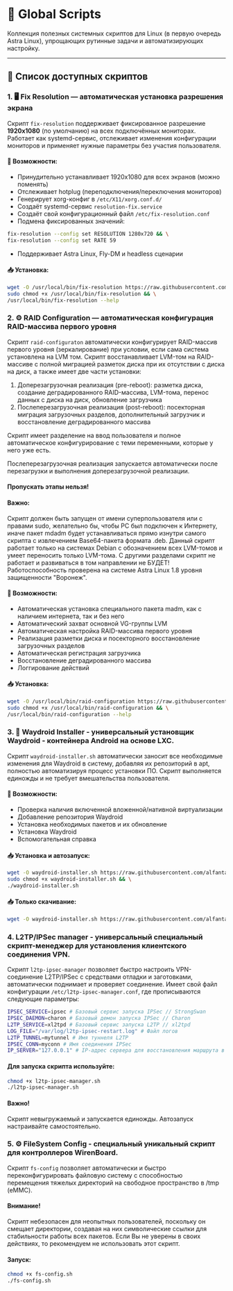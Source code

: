 ﻿# 🧰 Global Scripts

Коллекция полезных системных скриптов для Linux (в первую очередь Astra Linux), упрощающих рутинные задачи и автоматизирующих настройку.

---

## 📜 Список доступных скриптов

### 1. 🖥️ Fix Resolution — автоматическая установка разрешения экрана

Скрипт `fix-resolution` поддерживает фиксированное разрешение **1920x1080** (по умолчанию) на всех подключённых мониторах.  
Работает как systemd-сервис, отслеживает изменения конфигурации мониторов и применяет нужные параметры без участия пользователя.

#### 🔧 Возможности:
- Принудительно устанавливает 1920x1080 для всех экранов (можно поменять)
- Отслеживает hotplug (переподключения/переключения мониторов)
- Генерирует xorg-конфиг в `/etc/X11/xorg.conf.d/`
- Создаёт systemd-сервис `resolution-fix.service`
- Создаёт свой конфигурационный файл `/etc/fix-resolution.conf`
- Подмена фиксированных значений:
```bash
fix-resolution --config set RESOLUTION 1280x720 && \
fix-resolution --config set RATE 59
```
- Поддерживает Astra Linux, Fly-DM и headless сценарии

#### 📥 Установка:

```bash
wget -O /usr/local/bin/fix-resolution https://raw.githubusercontent.com/alfantasy/global-scripts/refs/heads/main/astra/fix-resolution && \
sudo chmod +x /usr/local/bin/fix-resolution && \
/usr/local/bin/fix-resolution --help
```

### 2. ⚙ RAID Configuration — автоматическая конфигурация RAID-массива первого уровня

Скрипт `raid-configuraton` автоматически конфигурирует RAID-массив первого уровня (зеркалирование) при условии, если сама система установлена на LVM том.
Скрипт восстанавливает LVM-том на RAID-массиве с полной миграцией разметок диска при их отсутствии с диска на диск, а также имеет две части установки:
1. Доперезагрузочная реализация (pre-reboot): разметка диска, создание деградированного RAID-массива, LVM-тома, перенос данных с диска на диск, обновление загрузчика
2. Послеперезагрузочная реализация (post-reboot): посекторная миграция загрузочных разделов, дополнительный загрузчик и восстановление деградированного массива

Скрипт имеет разделение на ввод пользователя и полное автоматическое конфигурирование с теми переменными, которые у него уже есть.

Послеперезагрузочная реализация запускается автоматически после перезагрузки и выполнения доперезагрузочной реализации.
#### Пропускать этапы нельзя!

#### Важно: 
Скрипт должен быть запущен от имени суперпользователя или с правами sudo, желательно бы, чтобы PC был подключен к Интернету, иначе пакет mdadm будет устанавливаться прямо изнутри самого скрипта с извлечением Base64-пакета формата .deb.
Данный скрипт работает только на системах Debian с обозначением всех LVM-томов и умеет переносить только LVM-тома. С другими разделами скрипт не работает и развиваться в том направлении не БУДЕТ! Работоспособность проверена на системе Astra Linux 1.8 уровня защищенности "Воронеж".

#### 🔧 Возможности:
- Автоматическая установка специального пакета madm, как с наличием интернета, так и без него
- Автоматический захват основной VG-группы LVM
- Автоматическая настройка RAID-массива первого уровня
- Реализация разметки диска и посекторного восстановление загрузочных разделов
- Автоматическая регистрация загрузчика
- Восстановление деградированного массива
- Логгирование действий

#### 📥 Установка:
```bash
wget -O /usr/local/bin/raid-configuration https://raw.githubusercontent.com/alfantasy/global-scripts/refs/heads/main/astra/raid-configuration && \
sudo chmod +x /usr/local/bin/raid-configuration && \
/usr/local/bin/raid-configuration --help
```

### 3. 🤖 Waydroid Installer - универсальный установщик Waydroid - контейнера Android на основе LXC.

Скрипт `waydroid-installer.sh` автоматически заносит все необходимые изменения для Waydroid в систему, добавляя их репозиторий в apt, полностью автоматизируя процесс установки ПО.
Скрипт выполняется единожды и не требует вмешательства пользователя.

#### 🔧 Возможности:
- Проверка наличия включенной вложенной/нативной виртуализации
- Добавление репозитория Waydroid
- Установка необходимых пакетов и их обновление
- Установка Waydroid
- Вспомогательная справка

#### 📥 Установка и автозапуск:
```bash
wget -O waydroid-installer.sh https://raw.githubusercontent.com/alfantasy/global-scripts/refs/heads/main/debian/waydroid-installer.sh && \
sudo chmod +x waydroid-installer.sh && \
./waydroid-installer.sh
```

#### 📥  Только скачивание:
```bash
wget -O waydroid-installer.sh https://raw.githubusercontent.com/alfantasy/global-scripts/refs/heads/main/debian/waydroid-installer.sh
```

### 4. L2TP/IPSec manager - универсальный специальный скрипт-менеджер для установления клиентского соединения VPN.

Скрипт `l2tp-ipsec-manager` позволяет быстро настроить VPN-соединение L2TP/IPSec с средствами отладки и заготовками, автоматически поднимает и проверяет соединение.
Имеет свой файл конфигурации `/etc/l2tp-ipsec-manager.conf`, где прописываются следующие параметры:
```bash
IPSEC_SERVICE=ipsec # Базовый сервис запуска IPSec // StrongSwan
IPSEC_DAEMON=charon # Базовый демон запуска IPSec // Charon
L2TP_SERVICE=xl2tpd # Базовый сервис запуска L2TP // xl2tpd
LOG_FILE="/var/log/l2tp-ipsec-restart.log" # Файл логов
L2TP_TUNNEL=mytunnel # Имя туннеля L2TP
IPSEC_CONN=myconn # Имя соединения IPSec
IP_SERVER="127.0.0.1" # IP-адрес сервера для восстановления маршрута в PPP-соединении.
```

#### Для запуска скрипта используйте:
```bash
chmod +x l2tp-ipsec-manager.sh
./l2tp-ipsec-manager.sh
```

#### Важно!
Скрипт невыгружаемый и запускается единожды. Автозапуск настраивайте самостоятельно.

### 5. ⚙ FileSystem Config - специальный уникальный скрипт для контроллеров WirenBoard.

Скрипт `fs-config` позволяет автоматически и быстро переконфигурировать файловую систему с способностью перемещения тяжелых директорий на свободное пространство в /tmp (eMMC).

#### Внимание!
Скрипт небезопасен для неопытных пользователей, поскольку он смещает директории, создавая на них символические ссылки для стабильности работы всех пакетов.
Если Вы не уверены в своих действиях, то рекомендуем не использовать этот скрипт.

#### Запуск:
```bash
chmod +x fs-config.sh
./fs-config.sh
```
